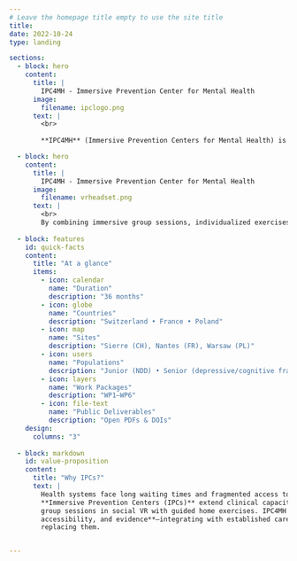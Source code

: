 ```yaml
---
# Leave the homepage title empty to use the site title
title:
date: 2022-10-24
type: landing

sections:
  - block: hero
    content:
      title: |
        IPC4MH - Immersive Prevention Center for Mental Health
      image:
        filename: ipclogo.png
      text: |
        <br>
        
        **IPC4MH** (Immersive Prevention Centers for Mental Health) is a European research and innovation project that aims to **design**, **deploy**, and **evaluate** virtual prevention centers using *social virtual reality (VR)* to enhance access to mental health screening and early interventions. By combining immersive group sessions, individualized exercises, and interoperable digital infrastructures, IPC4MH seeks to **extend clinical capacity**, **improve accessibility** for vulnerable populations, and **generate robust evidence** on acceptability, usability, and clinical impact across multiple European contexts.

  - block: hero
    content:
      title: |
        IPC4MH - Immersive Prevention Center for Mental Health
      image:
        filename: vrheadset.png
      text: |
        <br>
        By combining immersive group sessions, individualized exercises, and interoperable digital infrastructures, IPC4MH seeks to **extend clinical capacity**, **improve accessibility** for vulnerable populations, and **generate robust evidence** on acceptability, usability, and clinical impact across multiple European contexts.
        
  - block: features
    id: quick-facts
    content:
      title: "At a glance"
      items:
        - icon: calendar
          name: "Duration"
          description: "36 months"
        - icon: globe
          name: "Countries"
          description: "Switzerland • France • Poland"
        - icon: map
          name: "Sites"
          description: "Sierre (CH), Nantes (FR), Warsaw (PL)"
        - icon: users
          name: "Populations"
          description: "Junior (NDD) • Senior (depressive/cognitive frailty)"
        - icon: layers
          name: "Work Packages"
          description: "WP1–WP6"
        - icon: file-text
          name: "Public Deliverables"
          description: "Open PDFs & DOIs"
    design:
      columns: "3"
      
  - block: markdown
    id: value-proposition
    content:
      title: "Why IPCs?"
      text: |
        Health systems face long waiting times and fragmented access to mental-health services.
        **Immersive Prevention Centers (IPCs)** extend clinical capacity by combining supervised
        group sessions in social VR with guided home exercises. IPC4MH focuses on **safety,
        accessibility, and evidence**—integrating with established care pathways rather than
        replacing them.


---
```

